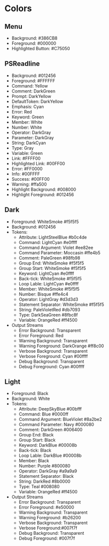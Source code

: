 # Colors

## Menu
* Background: #386CB8
* Foreground: #000000
* Highlighted Button: #C75050

## PSReadline
* Background: #012456
* Foreground: #FFFFFF
* Command: Yellow
* Comment: DarkGreen
* Prompt: DarkYellow
* DefaultToken: DarkYellow
* Emphasis: Cyan
* Error: Red
* Keyword: Green
* Member: White
* Number: White
* Operator: DarkGray
* Parameter: DarkGray
* String: DarkCyan
* Type: Gray
* Variable: Green
* Link: #FFFF00
* Highlighted Link: #00FF00
* Error: #FF0000
* Info: #00FFFF
* Success: #00FF00
* Warning: #ffa500
* Highlight Background: #008000
* Highlight Foreground: #012456

## Dark
* Foreground: WhiteSmoke #f5f5f5
* Background: #012456
* Tokens:
    * Attribute: LightSteelBlue #b0c4de
    * Command: LightCyan #e0ffff
    * Command Argument: Violet #ee82ee
    * Command Parameter: Moccasin #ffe4b5
    * Comment: PaleGreen #98fb98
    * Group End: WhiteSmoke #f5f5f5
    * Group Start: WhiteSmoke #f5f5f5
    * Keyword: LightCyan #e0ffff
    * Back-tick: WhiteSmoke #f5f5f5
    * Loop Lable: LightCyan #e0ffff
    * Member: WhiteSmoke #f5f5f5
    * Number: Bisque #ffe4c4
    * Operator: LightGray #d3d3d3
    * Statement Separator: WhiteSmoke #f5f5f5
    * String: PaleVioletRed #db7093
    * Type: DarkSeaGreen #8fbc8f
    * Variable: OrangeRed #ff4500
* Output Streams
    * Error Background: Transparent
    * Error Foreground: Red
    * Warning Background: Transparent
    * Warning Foreground: DarkOrange #ff8c00
    * Verbose Background: Transparent
    * Verbose Foreground: Cyan #00ffff
    * Debug Background: Transparent
    * Debug Foreground: Cyan #00ffff

## Light
* Foreground: Black
* Background: White
* Tokens:
    * Attribute: DeepSkyBlue #00bfff
    * Command: Blue #0000ff
    * Command Argument: BlueViolet #8a2be2
    * Command Parameter: Navy #000080
    * Comment: DarkGreen #006400
    * Group End: Black
    * Group Start: Black
    * Keyword: DarkBlue #00008b
    * Back-tick: Black
    * Loop Lable: DarkBlue #00008b
    * Member: Black
    * Number: Purple #800080
    * Operator: DarkGray #a9a9a9
    * Statement Separator: Black
    * String: DarkRed #8b0000
    * Type: Teal #008080
    * Variable: OrangeRed #ff4500
* Output Streams
    * Error Background: Transparent
    * Error Foreground: #e50000
    * Warning Background: Transparent
    * Warning Foreground: #b26200
    * Verbose Background: Transparent
    * Verbose Foreground:#007f7f
    * Debug Background: Transparent
    * Debug Foreground: #007f7f
